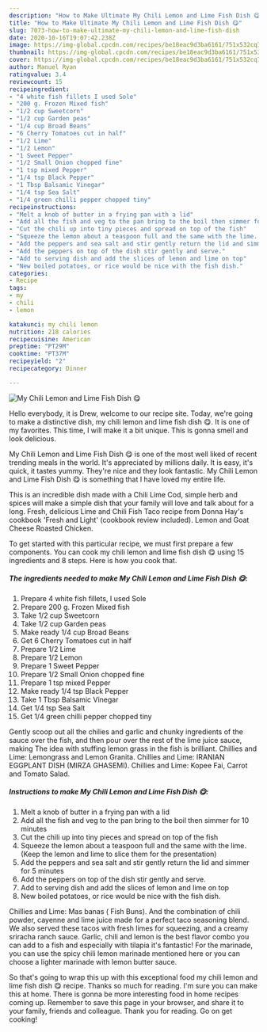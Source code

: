 ```yaml
---
description: "How to Make Ultimate My Chili Lemon and Lime Fish Dish 😋"
title: "How to Make Ultimate My Chili Lemon and Lime Fish Dish 😋"
slug: 7073-how-to-make-ultimate-my-chili-lemon-and-lime-fish-dish
date: 2020-10-16T19:07:42.238Z
image: https://img-global.cpcdn.com/recipes/be18eac9d3ba6161/751x532cq70/my-chili-lemon-and-lime-fish-dish-😋-recipe-main-photo.jpg
thumbnail: https://img-global.cpcdn.com/recipes/be18eac9d3ba6161/751x532cq70/my-chili-lemon-and-lime-fish-dish-😋-recipe-main-photo.jpg
cover: https://img-global.cpcdn.com/recipes/be18eac9d3ba6161/751x532cq70/my-chili-lemon-and-lime-fish-dish-😋-recipe-main-photo.jpg
author: Manuel Ryan
ratingvalue: 3.4
reviewcount: 15
recipeingredient:
- "4 white fish fillets I used Sole"
- "200 g. Frozen Mixed fish"
- "1/2 cup Sweetcorn"
- "1/2 cup Garden peas"
- "1/4 cup Broad Beans"
- "6 Cherry Tomatoes cut in half"
- "1/2 Lime"
- "1/2 Lemon"
- "1 Sweet Pepper"
- "1/2 Small Onion chopped fine"
- "1 tsp mixed Pepper"
- "1/4 tsp Black Pepper"
- "1 Tbsp Balsamic Vinegar"
- "1/4 tsp Sea Salt"
- "1/4 green chilli pepper chopped tiny"
recipeinstructions:
- "Melt a knob of butter in a frying pan with a lid"
- "Add all the fish and veg to the pan bring to the boil then simmer for 10 minutes"
- "Cut the chili up into tiny pieces and spread on top of the fish"
- "Squeeze the lemon about a teaspoon full and the same with the lime. (Keep the lemon and lime to slice them for the presentation)"
- "Add the peppers and sea salt and stir gently return the lid and simmer for 5 minutes"
- "Add the peppers on top of the dish stir gently and serve."
- "Add to serving dish and add the slices of lemon and lime on top"
- "New boiled potatoes, or rice would be nice with the fish dish."
categories:
- Recipe
tags:
- my
- chili
- lemon

katakunci: my chili lemon 
nutrition: 218 calories
recipecuisine: American
preptime: "PT29M"
cooktime: "PT37M"
recipeyield: "2"
recipecategory: Dinner

---
```



![My Chili Lemon and Lime Fish Dish 😋](https://img-global.cpcdn.com/recipes/be18eac9d3ba6161/751x532cq70/my-chili-lemon-and-lime-fish-dish-😋-recipe-main-photo.jpg)

Hello everybody, it is Drew, welcome to our recipe site. Today, we're going to make a distinctive dish, my chili lemon and lime fish dish 😋. It is one of my favorites. This time, I will make it a bit unique. This is gonna smell and look delicious.

My Chili Lemon and Lime Fish Dish 😋 is one of the most well liked of recent trending meals in the world. It's appreciated by millions daily. It is easy, it's quick, it tastes yummy. They're nice and they look fantastic. My Chili Lemon and Lime Fish Dish 😋 is something that I have loved my entire life.

This is an incredible dish made with a Chili Lime Cod, simple herb and spices will make a simple dish that your family will love and talk about for a long. Fresh, delicious Lime and Chili Fish Taco recipe from Donna Hay&#39;s cookbook &#39;Fresh and Light&#39; (cookbook review included). Lemon and Goat Cheese Roasted Chicken.


To get started with this particular recipe, we must first prepare a few components. You can cook my chili lemon and lime fish dish 😋 using 15 ingredients and 8 steps. Here is how you cook that.

<!--inarticleads1-->

##### The ingredients needed to make My Chili Lemon and Lime Fish Dish 😋:

1. Prepare 4 white fish fillets, I used Sole
1. Prepare 200 g. Frozen Mixed fish
1. Take 1/2 cup Sweetcorn
1. Take 1/2 cup Garden peas
1. Make ready 1/4 cup Broad Beans
1. Get 6 Cherry Tomatoes cut in half
1. Prepare 1/2 Lime
1. Prepare 1/2 Lemon
1. Prepare 1 Sweet Pepper
1. Prepare 1/2 Small Onion chopped fine
1. Prepare 1 tsp mixed Pepper
1. Make ready 1/4 tsp Black Pepper
1. Take 1 Tbsp Balsamic Vinegar
1. Get 1/4 tsp Sea Salt
1. Get 1/4 green chilli pepper chopped tiny


Gently scoop out all the chilies and garlic and chunky ingredients of the sauce over the fish, and then pour over the rest of the lime juice sauce, making The idea with stuffing lemon grass in the fish is brilliant. Chillies and Lime: Lemongrass and Lemon Granita. Chillies and Lime: IRANIAN EGGPLANT DISH (MIRZA GHASEMI). Chillies and Lime: Kopee Fai, Carrot and Tomato Salad. 

<!--inarticleads2-->

##### Instructions to make My Chili Lemon and Lime Fish Dish 😋:

1. Melt a knob of butter in a frying pan with a lid
1. Add all the fish and veg to the pan bring to the boil then simmer for 10 minutes
1. Cut the chili up into tiny pieces and spread on top of the fish
1. Squeeze the lemon about a teaspoon full and the same with the lime. (Keep the lemon and lime to slice them for the presentation)
1. Add the peppers and sea salt and stir gently return the lid and simmer for 5 minutes
1. Add the peppers on top of the dish stir gently and serve.
1. Add to serving dish and add the slices of lemon and lime on top
1. New boiled potatoes, or rice would be nice with the fish dish.


Chillies and Lime: Mas banas ( Fish Buns). And the combination of chili powder, cayenne and lime juice made for a perfect taco seasoning blend. We also served these tacos with fresh limes for squeezing, and a creamy sriracha ranch sauce. Garlic, chili and lemon is the best flavor combo you can add to a fish and especially with tilapia it&#39;s fantastic! For the marinade, you can use the spicy chili lemon marinade mentioned here or you can choose a lighter marinade with lemon butter sauce. 

So that's going to wrap this up with this exceptional food my chili lemon and lime fish dish 😋 recipe. Thanks so much for reading. I'm sure you can make this at home. There is gonna be more interesting food in home recipes coming up. Remember to save this page in your browser, and share it to your family, friends and colleague. Thank you for reading. Go on get cooking!
